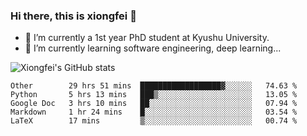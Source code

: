 ### Hi there, this is xiongfei 👋


- 🔭 I’m currently a 1st year PhD student at Kyushu University.
- 🌱 I’m currently learning software engineering, deep learning...

<!--
**Toma62299781/Toma62299781** is a ✨ _special_ ✨ repository because its `README.md` (this file) appears on your GitHub profile.
Here are some ideas to get you started:
-->

![Xiongfei's GitHub stats](https://github-readme-stats.vercel.app/api?username=Toma62299781)

<!--START_SECTION:waka-->
```text
Other        29 hrs 51 mins  ██████████████████▓░░░░░░   74.63 % 
Python       5 hrs 13 mins   ███▒░░░░░░░░░░░░░░░░░░░░░   13.05 % 
Google Doc   3 hrs 10 mins   ██░░░░░░░░░░░░░░░░░░░░░░░   07.94 % 
Markdown     1 hr 24 mins    █░░░░░░░░░░░░░░░░░░░░░░░░   03.54 % 
LaTeX        17 mins         ▒░░░░░░░░░░░░░░░░░░░░░░░░   00.74 % 
```
<!--END_SECTION:waka-->

